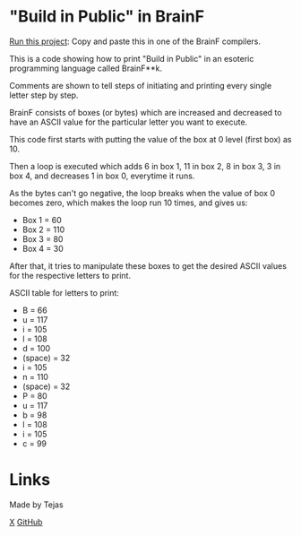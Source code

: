 # "Build in Public" in BrainF

[Run this project](https://www.google.com/search?q=BrainF%20compiler): Copy and paste this in one of the BrainF compilers.

This is a code showing how to print "Build in Public" in an esoteric programming language called BrainF**k.

Comments are shown to tell steps of initiating and printing every single letter step by step.

BrainF consists of boxes (or bytes) which are increased and decreased to have an ASCII value for the particular letter you want to execute.

This code first starts with putting the value of the box at 0 level (first box) as 10.

Then a loop is executed which adds 6 in box 1, 11 in box 2, 8 in box 3, 3 in box 4, and decreases 1 in box 0, everytime it runs.

As the bytes can't go negative, the loop breaks when the value of box 0 becomes zero, which makes the loop run 10 times, and gives us:

- Box 1 = 60
- Box 2 = 110
- Box 3 = 80
- Box 4 = 30

After that, it tries to manipulate these boxes to get the desired ASCII values for the respective letters to print.

ASCII table for letters to print:
- B = 66
- u = 117
- i = 105
- l = 108
- d = 100
- (space) = 32
- i = 105
- n = 110
- (space) = 32
- P = 80
- u = 117
- b = 98
- l = 108
- i = 105
- c = 99

# Links
<p>Made by Tejas</p>
<a href="x.com/tejasm_" target="_blank">X</a>
<a href="github.com/tejasm-dev" target="_blank">GitHub</a>